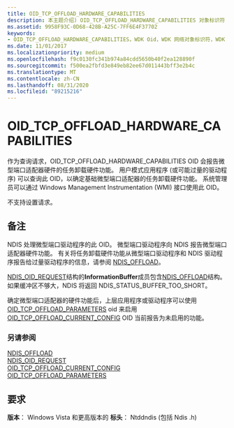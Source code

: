 ```yaml
---
title: OID_TCP_OFFLOAD_HARDWARE_CAPABILITIES
description: 本主题介绍) OID_TCP_OFFLOAD_HARDWARE_CAPABILITIES 对象标识符 (OID。
ms.assetid: 9958F93C-0D68-428B-A25C-7FF6E4F37702
keywords:
- OID_TCP_OFFLOAD_HARDWARE_CAPABILITIES，WDK Oid，WDK 网络对象标识符，WDK 网络 Oid
ms.date: 11/01/2017
ms.localizationpriority: medium
ms.openlocfilehash: f9c0130fc341b974a84cdd5650b40f2ea128890f
ms.sourcegitcommit: f500ea2fbfd3e849eb82ee67d011443bff3e2b4c
ms.translationtype: MT
ms.contentlocale: zh-CN
ms.lasthandoff: 08/31/2020
ms.locfileid: "89215216"
---
```

# <a name="oid_tcp_offload_hardware_capabilities"></a>OID_TCP_OFFLOAD_HARDWARE_CAPABILITIES

作为查询请求，OID_TCP_OFFLOAD_HARDWARE_CAPABILITIES OID 会报告微型端口适配器硬件的任务卸载硬件功能。 用户模式应用程序 (或可能过量的驱动程序) 可以查询此 OID，以确定基础微型端口适配器的任务卸载硬件功能。 系统管理员可以通过 Windows Management Instrumentation (WMI) 接口使用此 OID。

不支持设置请求。

## <a name="remarks"></a>备注

NDIS 处理微型端口驱动程序的此 OID。 微型端口驱动程序向 NDIS 报告微型端口适配器硬件功能。 有关将任务卸载硬件功能从微型端口驱动程序和 NDIS 驱动程序报告给过量驱动程序的信息，请参阅 [NDIS_OFFLOAD](/windows-hardware/drivers/ddi/ntddndis/ns-ntddndis-_ndis_offload)。

[NDIS_OID_REQUEST](/windows-hardware/drivers/ddi/ndis/ns-ndis-_ndis_oid_request)结构的**InformationBuffer**成员包含[NDIS_OFFLOAD](/windows-hardware/drivers/ddi/ntddndis/ns-ntddndis-_ndis_offload)结构。 如果缓冲区不够大，NDIS 将返回 NDIS_STATUS_BUFFER_TOO_SHORT。

确定微型端口适配器的硬件功能后，上层应用程序或驱动程序可以使用 [OID_TCP_OFFLOAD_PARAMETERS](oid-tcp-offload-parameters.md) oid 来启用 [OID_TCP_OFFLOAD_CURRENT_CONFIG](oid-tcp-offload-current-config.md) OID 当前报告为未启用的功能。

### <a name="see-also"></a>另请参阅

[NDIS_OFFLOAD](/windows-hardware/drivers/ddi/ntddndis/ns-ntddndis-_ndis_offload)  
[NDIS_OID_REQUEST](/windows-hardware/drivers/ddi/ndis/ns-ndis-_ndis_oid_request)  
[OID_TCP_OFFLOAD_CURRENT_CONFIG](oid-tcp-offload-current-config.md)  
[OID_TCP_OFFLOAD_PARAMETERS](oid-tcp-offload-parameters.md)  

## <a name="requirements"></a>要求

**版本**： Windows Vista 和更高版本的 **标头**： Ntddndis (包括 Ndis .h) 